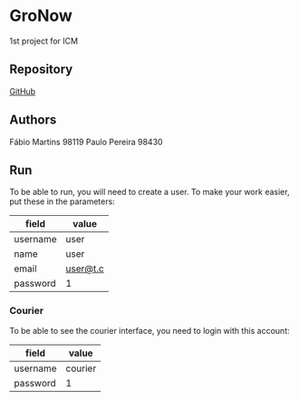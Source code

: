 # GroNow

1st project for ICM

## Repository

[GitHub](https://github.com/GroNowICM/GroNow)

## Authors

Fábio Martins 98119
Paulo Pereira 98430

## Run

To be able to run, you will need to create a user.
To make your work easier, put these in the parameters:

|field     | value   |
|----------|---------|
|username  |user     |
|name      |user     |
|email     |user@t.c |
|password  |1        |

### Courier

To be able to see the courier interface, you need to login with this account: 

|field     | value   |
|----------|---------|
|username  |courier  |
|password  |1        |
